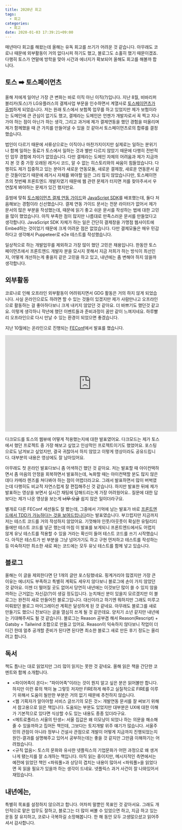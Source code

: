 ```yaml
---
title: 2020년 회고
tags:
  - 회고
categories:
  - 회고
date: 2020-01-03 17:39:21+09:00
---
```


매년마다 회고를 해왔는데 올해는 유독 회고를 쓰기가 어려운 것 같습니다. 아무래도 코로나 때문에 외부활동이 거의 없다시피 하기도 했고, 블로그도 소홀히 했기 때문이겠죠. 다행히 토스가 연말에 방학을 맞아 시간과 에너지가 확보되어 올해도 회고를 해볼까 합니다.

## 토스 ➡️ 토스페이먼츠

올해 저에게 일어난 가장 큰 변화는 바로 이직 아닌 이직(?)입니다. 지난 8월, 비바리퍼블리카(토스)가 LG유플러스의 결제사업 부문을 인수하면서 계열사로 [토스페이먼츠가 출범](https://blog.toss.im/2020/08/03/newsroom/press-release/toss-payments/)하게 되었습니다. 저는 원래 토스에서 보험쪽 업무를 하고 있었지만 제가 보험이라는 도메인에 큰 관심이 없기도 했고, 결제라는 도메인은 언젠가 개발자로서 꼭 찍고 지나가야 하는 점이 아닌가 하는 생각, 그리고 과거에 제가 결제연동을 했던 경험을 떠올리며 제가 함께했을 때 큰 가치를 만들어낼 수 있을 것 같아서 토스페이먼츠로의 합류를 결정했습니다.

법인이 다르기 때문에 서류상으로는 이직이나 마찬가지이지만 실제로는 일하는 분위기나 함께 일하는 동료가 토스에서 일하는 것과 별반 다르지 않았기 때문에 다행히 전반적인 업무 경험에 차이가 없었습니다. 다만 결제라는 도메인 자체의 어려움과 제가 지금까지 본 것 중 가장 오래된 레거시 코드, 알 수 없는 히스토리와의 싸움이 힘들었습니다. 다행히도 제가 집중하고 있는 분야가 새로운 연동모듈, 새로운 결제창, 새로운 연동문서 같은 것들이었기 때문에 레거시 자체를 봐야할 일은 그리 많지 않았습니다만, 토스페이먼츠의 첫번째 프론트엔드 개발자였기 때문에 웹 관련 문제가 터지면 저를 찾아주셔서 우연찮게 봐야하는 문제가 있긴 했지만요.

출범에 맞춰 [토스페이먼츠 결제 연동 가이드](https://docs.tosspayments.com/)와 [JavaScript SDK](https://www.npmjs.com/package/@tosspayments/sdk)를 배포했는데, 둘다 처음해보는 경험이라 신선했습니다. 결제 연동 가이드 문서는 전문 라이터가 없어서 제가 문서의 많은 부분을 작성했는데, 때문에 읽기 좋고 쉬운 문서를 작성하는 법에 대한 고민을 많이 했었습니다. 아직 부족한 점이 많지만 나름대로 만족스러운 문서를 만들었다고 생각합니다. JavaScript SDK 자체가 하는 일은 간단히 결제창을 가맹점 웹사이트에 Embed하는 것이었기 때문에 크게 어려운 점은 없었습니다. 다만 결제모듈은 매우 민감하다고 생각해서 Puppeteer로 e2e 테스트를 작성했습니다.

일상적으로 하는 개발업무를 제외하고 가장 많이 했던 고민은 채용입니다. 한동안 토스페이먼츠에서 프론트엔드 개발자 분을 모시지 못해서 지금 저희가 하는 방식이 최선인지, 어떻게 개선하는게 좋을지 같은 고민을 하고 있고, 내년에는 좀 변해야 하지 않을까 생각합니다.

## 외부활동

코로나로 인해 오프라인 외부활동이 어려워지면서 GDG 활동은 거의 하지 않게 되었습니다. 사실 온라인으로도 하려면 할 수 있는 것들이 있겠지만 제가 사람만나고 오프라인으로 활동하는 걸 좋아하다보니 크게 내키지 않았던 것 같아요. 더 바쁘기도 했던것 같고요. 이렇게 생각하니 작년에 했던 이벤트들과 준비과정이 꿈만 같이 느껴지네요. 하루빨리 오프라인으로 다시 만날 수 있는 환경이 되었으면 좋겠습니다.

지난 10월에는 온라인으로 진행되는 [FEConf](https://2020.feconf.kr/)에서 발표를 했습니다.

<iframe width="560" height="315" src="https://www.youtube.com/embed/ElsZ-v4Ow08" frameborder="0" allow="accelerometer; autoplay; clipboard-write; encrypted-media; gyroscope; picture-in-picture" allowfullscreen></iframe>

다크모드를 토스의 웹뷰에 어떻게 적용했는지에 대한 발표였어요. 다크모드는 제가 토스에서 했던 프로젝트 중 가장 해보고 싶었고 인상적인 프로젝트이기도 했었어요. 포스팅으로도 남겨보고 싶었지만, 결국 귀찮아서 하지 않았고 이렇게 영상이라도 공유드립니다. 대부분의 내용은 영상에도 잘 남아있어요.

아무래도 첫 온라인 발표다보니 좀 어색하긴 했던 것 같아요. 저는 발표할 때 아이컨택하면서 좀 마음의 안정을 회복하면서 발표하는데, 녹화할 때는 아이컨택할 분도 많지 않은데다 카메라 렌즈를 쳐다봐야 하는 점이 어렵더라고요. 그래서 발표하면서 많이 버벅였는데 다행히도 비교적 자연스럽게 잘 편집해주신 것 같습니다. 하지만 발표한 뒤에 제가 발표하는 영상을 보면서 실시간 채팅에 답해드리는게 가장 어려웠어요.. 질문에 대한 답보다는 제가 나온 영상을 보는게 ~~너무 오글~~ 쉽지 않은 일이더라구요.

별개로 다른 FEConf 세션들도 잘 봤는데, 그중에서 기억에 남는 발표가 바로 [프론트엔드에서 TDD가 가능하다는 것을 보여드립니다](https://youtu.be/L1dtkLeIz-M)라는 발표였습니다. 부끄럽지만 지금까지 저는 테스트 코드를 거의 작성하지 않았어요. 기껏해야 인풋/아웃풋이 확실한 유틸리티들에만 테스트 코드를 넣곤 했는데 마침 이 발표를 보게되니 프론트엔드에서도 어렵지 않게 유닛 테스트를 적용할 수 있을 거라는 확신이 들어 테스트 코드를 쓰기 시작했습니다. 아직은 테스트가 빈 부분을 그냥 넘어가기도 하고 구현 먼저하고 테스트를 작성하는 등 미숙하지만 최소한 새로 짜는 코드에는 모두 유닛 테스트를 함께 넣고 있습니다.

## 블로그

올해는 이 글을 제외한다면 단 1개의 글만 포스팅했네요. 핑계거리야 많겠지만 가장 큰 이유는 에너지도 부족하고 특별히 계획도 세우지 않다보니 블로그에 손이 가지 않았던 것 같아요. 이젠 더 떨어질 곳도 없어서 당연히 내년에는 이것보단 많이 쓸 수 있지 않을까하는 근거없는 자신감(?)이 생길 정도입니다. 눈치채신 분이 있을지 모르겠지만 이 블로그는 완전히 새로 만들어진 블로그입니다. 대신이라고 하기엔 뭐하지만 그래도 미루고 미뤄왔던 블로그 마이그레이션 계획은 달성하게 된 것 같네요. 아무래도 블로그를 새로 만들기도 했으니 전보다는 글을 열심히 쓰게 될 것 같은데요. 양치기 소년 같지만 내년에는 기대해주셔도 될 것 같습니다. 블로그는 Reason 공부겸 해서 Reason(Rescript) + Gatsby + Tailwind 조합으로 만들고 있어요. Reason이 익숙하지 않다보니 작업이 더디긴 한데 얼추 공개할 준비가 된다면 된다면 최소한 블로그 새로 만든 후기 정도는 올리려고 합니다.

## 독서

책도 틈나는 대로 읽었지만 그리 많이 읽지는 못한 것 같네요. 올해 읽은 책을 간단한 코멘트와 함께 소개합니다.

- <파이어족이 온다>: "파이어족"이라는 것이 뭔지 알고 싶은 분은 읽어볼만 합니다. 하지만 이런 류의 책이 늘 그렇듯 저자만 FIRE하게 해주고 실질적으로 FIRE를 이루기 위해서 도움이 될만한 부분은 거의 없기 때문에 추천하지 않습니다.
- <웹 기획자가 알아야할 서비스 글쓰기의 모든 것>: 개발연동 문서를 잘 써보기 위해서 참고용으로 읽은 책입니다. 도움되는 부분도 있었지만 대부분은 UX에 대한 이해가 기본적으로 있다면 식상할 수도 있는 내용도 종종 있더라구요.
- <메트로폴리스 서울의 탄생>: 서울 집값은 왜 이모냥이 되었나 하는 의문을 해소해줄 수 있을까하고 집어든 책인데, 그보다는 토지개발 위주 얘기가 많습니다. 서울주민의 관점이 아니라 정부나 건설사 관점으로 개발이 어떻게 지금까지 진행되었는지 원인-결과를 설명해주고 있어서 공부하는데는 좋을 것 같지만 그만큼 이해하기는 어려웠습니다.
- <규칙 없음>: 토스의 문화와 유사한 넷플릭스의 기업문화가 어떤 과정으로 왜 생겨나게 됐는지를 잘 소개하는 책입니다. 아직 읽는 중이지만, 메시지적인 측면에서는 예전에 읽었던 책인 <파워풀>과 상당히 겹치는 내용이 많아서 <파워풀>을 읽었다면 꼭 읽을 필요가 있을까 하는 생각이 드네요. 넷플릭스 과거 사건이 잘 나와있어서 재밌습니다.

## 내년에는,

특별히 목표를 설정하지 않으려고 합니다. 어차피 말뿐인 목표인 것 같아서요. 그래도 개인적으로 맡은 업무도 잘하고, 블로그는 더 많이 써볼 수 있었으면 하고, 지금 하고 있는 운동 잘 유지하고, 코로나 극복하길 소망해봅니다. 한 해 동안 모두 고생많으셨고 읽어주셔서 감사합니다.
